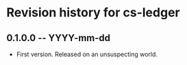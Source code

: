 # Revision history for cs-ledger

## 0.1.0.0 -- YYYY-mm-dd

* First version. Released on an unsuspecting world.
